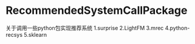 # RecommendedSystemCallPackage
关于调用一些python包实现推荐系统
1.surprise
2.LightFM
3.mrec
4.python-recsys
5.sklearn